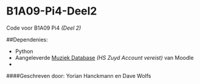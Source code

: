 # B1A09-Pi4-Deel2
Code voor B1A09 Pi4 *(Deel 2)*


##Dependenies:
 - Python
 - Aangeleverde [Muziek Database](https://moodle.zuyd.nl/pluginfile.php/711247/mod_folder/content/0/MuziekDatabase.accdb?forcedownload=1)
 *(HS Zuyd Account vereist)* van Moodle
 - 
 

####Geschreven door:
Yorian Hanckmann en Dave Wolfs
